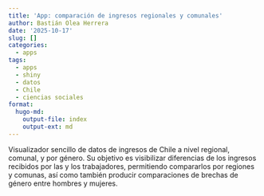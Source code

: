 ```yaml
---
title: 'App: comparación de ingresos regionales y comunales'
author: Bastián Olea Herrera
date: '2025-10-17'
slug: []
categories:
  - apps
tags:
  - apps
  - shiny
  - datos
  - Chile
  - ciencias sociales
format:
  hugo-md:
    output-file: index
    output-ext: md
---
```


Visualizador sencillo de datos de ingresos de Chile a nivel regional, comunal, y por género. Su objetivo es visibilizar diferencias de los ingresos recibidos por las y los trabajadores, permitiendo compararlos por regiones y comunas, así como también producir comparaciones de brechas de género entre hombres y mujeres.

